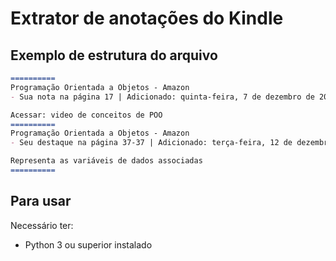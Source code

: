 # Extrator de anotações do Kindle

## Exemplo de estrutura do arquivo

```markdown
==========
Programação Orientada a Objetos - Amazon  
- Sua nota na página 17 | Adicionado: quinta-feira, 7 de dezembro de 2023 18:59:09

Acessar: video de conceitos de POO
==========
Programação Orientada a Objetos - Amazon  
- Seu destaque na página 37-37 | Adicionado: terça-feira, 12 de dezembro de 2023 18:19:28

Representa as variáveis de dados associadas
==========
```

## Para usar

Necessário ter:

- Python 3 ou superior instalado
